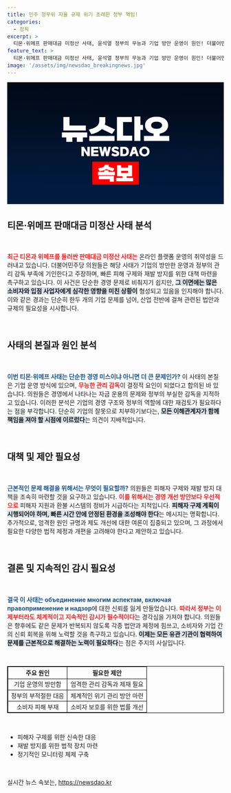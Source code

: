 ```yaml
---
title: 민주 정무위 자율 규제 위기 초래한 정부 책임!
categories:
  - 정치
excerpt: >
  티몬·위메프 판매대금 미정산 사태, 윤석열 정부의 무능과 기업 방만 운영이 원인! 더불어민주당, 조속한 피해 구제 및 재발 방지 촉구!
feature_text: >
  티몬·위메프 판매대금 미정산 사태, 윤석열 정부의 무능과 기업 방만 운영이 원인! 더불어민주당, 조속한 피해 구제 및 재발 방지 촉구!
image: '/assets/img/newsdao_breakingnews.jpg'
---
```


<p><img src="/assets/img/newsdao_breakingnews.jpg" alt="ranknews 속보" /></p>

<h2 data-ke-size="size26">티몬·위메프 판매대금 미정산 사태 분석</h2>

<p data-ke-size="size16">&nbsp;</p>

<p><b><span style="color: #ee2323;">최근 티몬과 위메프를 둘러싼 판매대금 미정산 사태는</span></b> 온라인 플랫폼 운영의 취약성을 드러내고 있습니다. 더불어민주당 의원들은 해당 사태가 기업의 방만한 운영과 정부의 관리 감독 부족에 기인한다고 주장하며, 빠른 피해 구제와 재발 방지를 위한 대책 마련을 촉구하고 있습니다. 이 사건은 단순한 경영 문제로 비춰지기 쉽지만, <b><span style="background-color: #21538527;">그 이면에는 많은 소비자와 입점 사업자에게 심각한 영향을 미친 상황이</span></b> 형성되고 있음을 인지해야 합니다. 이와 같은 경과는 단순히 한두 개의 기업 문제를 넘어, 산업 전반에 걸쳐 관련된 법안과 규제의 필요성을 시사합니다.</p>

<p data-ke-size="size16">&nbsp;</p>

<h2 data-ke-size="size26">사태의 본질과 원인 분석</h2>

<p data-ke-size="size16">&nbsp;</p>

<p><b><span style="color: #1a5490;">이번 티몬·위메프 사태는 단순한 경영 미스이냐 아니면 더 큰 문제인가?</span></b> 이 사태의 본질은 기업 운영 방식에 있으며, <b><span style="color: #ee2323;">무능한 관리 감독</span></b>이 결정적 요인이 되었다고 합의된 바 있습니다. 의원들은 경영에서 나타나는 자금 운용의 문제와 정부의 부실한 감독을 지적하고 있습니다. 이러한 분석은 기업의 경영 구조와 정부의 역할에 대한 재검토가 필요하다는 점을 부각합니다. 단순히 기업의 잘못으로 치부하기보다는, <b><span style="background-color: #21538527;">모든 이해관계자가 함께 책임을 져야 할 시점에 이르렀다</span></b>는 의견이 지배적입니다.</p>

<p data-ke-size="size16">&nbsp;</p>

<h2 data-ke-size="size26">대책 및 제안 필요성</h2>

<p data-ke-size="size16">&nbsp;</p>

<p><b><span style="color: #1a5490;">근본적인 문제 해결을 위해서는 무엇이 필요할까?</span></b> 의원들은 피해자 구제와 재발 방지 대책을 조속히 마련할 것을 요구하고 있습니다. <b><span style="color: #ee2323;">이를 위해서는 경영 개선 방안보다 우선적으로</span></b> 피해자 지원과 환불 시스템의 정비가 시급하다는 지적입니다. <b><span style="background-color: #21538527;">피해자 구제 계획이 시행되어야 하며, 빠른 시간 안에 안정된 환경을 조성해야 한다</span></b>는 메시지는 명확합니다. 추가적으로, 엄격한 원인 규명과 제도 개선에 대한 여론이 집중되고 있으며, 그 과정에서 필요한 다양한 법적 제정과 개편을 고려해야 한다고 제안하고 있습니다.</p>

<p data-ke-size="size16">&nbsp;</p>

<h2 data-ke-size="size26">결론 및 지속적인 감시 필요성</h2>

<p data-ke-size="size16">&nbsp;</p>

<p><b><span style="color: #1a5490;">결국 이 사태는 объединение многим аспектам, включая правоприменение и надзор</span></b>에 대한 신뢰를 잃게 만들었습니다. <b><span style="color: #ee2323;">따라서 정부는 이제부터라도 체계적이고 지속적인 감시가 필수적이다</span></b>는 경각심을 가져야 합니다. 의원들은 향후에도 같은 문제가 반복되지 않도록 각종 법안과 제정에 힘쓰고, 소비자와 기업 간의 신뢰 회복을 위해 노력할 것을 촉구하고 있습니다. <b><span style="background-color: #21538527;">이제는 모든 유관 기관이 협력하여 문제를 근본적으로 해결하는 노력이 필요하다</span></b>는 점은 주지의 사실입니다.</p>

<p data-ke-size="size16">&nbsp;</p>

<table style="width: 100%; border: 1px solid #000; border-collapse: collapse;">
    <tr>
        <th style="border: 1px solid #000; text-align: center;">주요 원인</th>
        <th style="border: 1px solid #000; text-align: center;">필요한 제안</th>
    </tr>
    <tr>
        <td style="border: 1px solid #000; text-align: center;">기업 운영의 방만함</td>
        <td style="border: 1px solid #000; text-align: center;">엄격한 관리 감독과 제재 필요</td>
    </tr>
    <tr>
        <td style="border: 1px solid #000; text-align: center;">정부의 부적절한 대응</td>
        <td style="border: 1px solid #000; text-align: center;">체계적인 위기 관리 방안 마련</td>
    </tr>
    <tr>
        <td style="border: 1px solid #000; text-align: center;">소비자 피해 부재</td>
        <td style="border: 1px solid #000; text-align: center;">소비자 보호를 위한 법률 개선</td>
    </tr>
</table>

<p data-ke-size="size16">&nbsp;</p>

<ul>
    <li>피해자 구제를 위한 신속한 대응</li>
    <li>재발 방지를 위한 법적 장치 마련</li>
    <li>정기적인 모니터링 체제 구축</li>
</ul>

<p data-ke-size="size16">&nbsp;</p>
실시간 뉴스 속보는, <a href="https://newsdao.kr" rel="dofollow">https://newsdao.kr</a>


